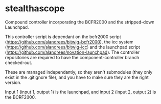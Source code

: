 stealthascope
=============

Compound controller incorporating the BCFR2000 and the stripped-down Launchpad.

This controller script is dependant on the bcfr2000 script (https://github.com/alandrees/bitwig-bcfr2000), the icc system (https://github.com/alandrees/bitwig-icc) and the launchpad script (https://github.com/alandrees/novation-launchpad).  The controller repositories are required to have the  component-controller branch checked-out.

These are managed independantly, so they aren't submodules (they only exist in the .gitignore file), and you have to make sure they are the right version.

Input 1 (input 1, output 1) is the launchpad, and input 2 (input 2, output 2) is the BCRF2000.

